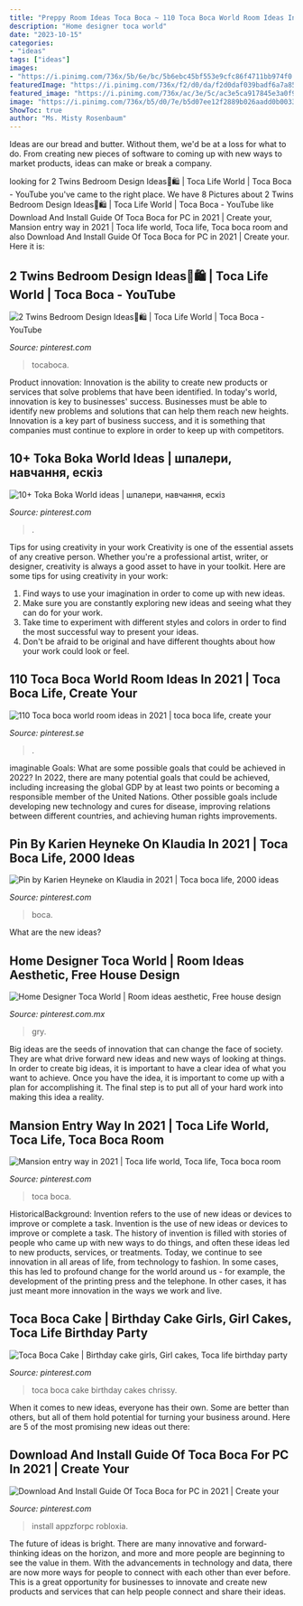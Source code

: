 ```yaml
---
title: "Preppy Room Ideas Toca Boca ~ 110 Toca Boca World Room Ideas In 2021"
description: "Home designer toca world"
date: "2023-10-15"
categories:
- "ideas"
tags: ["ideas"]
images:
- "https://i.pinimg.com/736x/5b/6e/bc/5b6ebc45bf553e9cfc86f4711bb974f0.jpg"
featuredImage: "https://i.pinimg.com/736x/f2/d0/da/f2d0daf039badf6a7a85e7bb3e7ed590.jpg"
featured_image: "https://i.pinimg.com/736x/ac/3e/5c/ac3e5ca917845e3a0f952f107e51b0f2.jpg"
image: "https://i.pinimg.com/736x/b5/d0/7e/b5d07ee12f2889b026aadd0b0033f575.jpg"
ShowToc: true
author: "Ms. Misty Rosenbaum"
---
```



Ideas are our bread and butter. Without them, we'd be at a loss for what to do. From creating new pieces of software to coming up with new ways to market products, ideas can make or break a company.

	

		
looking for 2 Twins Bedroom Design Ideas👭🛍 | Toca Life World | Toca Boca - YouTube you've came to the right place. We have 8 Pictures about 2 Twins Bedroom Design Ideas👭🛍 | Toca Life World | Toca Boca - YouTube like Download And Install Guide Of Toca Boca for PC in 2021 | Create your, Mansion entry way in 2021 | Toca life world, Toca life, Toca boca room and also Download And Install Guide Of Toca Boca for PC in 2021 | Create your. Here it is:
		
    
## 2 Twins Bedroom Design Ideas👭🛍 | Toca Life World | Toca Boca - YouTube

<img loading=lazy src="https://i.pinimg.com/736x/b5/d0/7e/b5d07ee12f2889b026aadd0b0033f575.jpg" onerror="this.onerror=null;this.src='https://tse1.mm.bing.net/th?id=OIP._OMFp0JEVClwv8ab959n9wHaFj&amp;pid=15.1';" alt="2 Twins Bedroom Design Ideas👭🛍 | Toca Life World | Toca Boca - YouTube">

_Source: pinterest.com_

>tocaboca. 

	

Product innovation:
Innovation is the ability to create new products or services that solve problems that have been identified. In today's world, innovation is key to businesses' success. Businesses must be able to identify new problems and solutions that can help them reach new heights. Innovation is a key part of business success, and it is something that companies must continue to explore in order to keep up with competitors.

    
## 10+ Toka Boka World Ideas | шпалери, навчання, ескіз

<img loading=lazy src="https://i.pinimg.com/474x/a1/8c/0c/a18c0cad904b18eb4088dc231ea16448.jpg" onerror="this.onerror=null;this.src='https://tse4.mm.bing.net/th?id=OIP.5ZEBknz1huuN0OzVX8YdAQAAAA&amp;pid=15.1';" alt="10+ Toka Boka World ideas | шпалери, навчання, ескіз">

_Source: pinterest.com_

>. 

	

Tips for using creativity in your work
Creativity is one of the essential assets of any creative person. Whether you're a professional artist, writer, or designer, creativity is always a good asset to have in your toolkit. Here are some tips for using creativity in your work:
1. Find ways to use your imagination in order to come up with new ideas.
2. Make sure you are constantly exploring new ideas and seeing what they can do for your work.
3. Take time to experiment with different styles and colors in order to find the most successful way to present your ideas.
4. Don't be afraid to be original and have different thoughts about how your work could look or feel.

    
## 110 Toca Boca World Room Ideas In 2021 | Toca Boca Life, Create Your

<img loading=lazy src="https://i.pinimg.com/474x/3a/cb/83/3acb83eb8835dc70ae332211d7528702.jpg" onerror="this.onerror=null;this.src='https://tse1.mm.bing.net/th?id=OIP.E-FyBLc66NRQq4F0vNn-nAAAAA&amp;pid=15.1';" alt="110 Toca boca world room ideas in 2021 | toca boca life, create your">

_Source: pinterest.se_

>. 

	

imaginable Goals: What are some possible goals that could be achieved in 2022?
In 2022, there are many potential goals that could be achieved, including increasing the global GDP by at least two points or becoming a responsible member of the United Nations. Other possible goals include developing new technology and cures for disease, improving relations between different countries, and achieving human rights improvements.

    
## Pin By Karien Heyneke On Klaudia In 2021 | Toca Boca Life, 2000 Ideas

<img loading=lazy src="https://i.pinimg.com/736x/5b/6e/bc/5b6ebc45bf553e9cfc86f4711bb974f0.jpg" onerror="this.onerror=null;this.src='https://tse4.mm.bing.net/th?id=OIP.Pig1KVdbCdngpw87oCbrDgHaEK&amp;pid=15.1';" alt="Pin by Karien Heyneke on Klaudia in 2021 | Toca boca life, 2000 ideas">

_Source: pinterest.com_

>boca. 

	

What are the new ideas?
 

    
## Home Designer Toca World | Room Ideas Aesthetic, Free House Design

<img loading=lazy src="https://i.pinimg.com/736x/ac/3e/5c/ac3e5ca917845e3a0f952f107e51b0f2.jpg" onerror="this.onerror=null;this.src='https://tse4.mm.bing.net/th?id=OIP.odgstrdRrkD5B5q3JNVVhAHaHv&amp;pid=15.1';" alt="Home Designer Toca World | Room ideas aesthetic, Free house design">

_Source: pinterest.com.mx_

>gry. 

	

Big ideas are the seeds of innovation that can change the face of society. They are what drive forward new ideas and new ways of looking at things. In order to create big ideas, it is important to have a clear idea of what you want to achieve. Once you have the idea, it is important to come up with a plan for accomplishing it. The final step is to put all of your hard work into making this idea a reality.

    
## Mansion Entry Way In 2021 | Toca Life World, Toca Life, Toca Boca Room

<img loading=lazy src="https://i.pinimg.com/736x/f2/d0/da/f2d0daf039badf6a7a85e7bb3e7ed590.jpg" onerror="this.onerror=null;this.src='https://tse4.mm.bing.net/th?id=OIP.iO28AQd3WH6ljL1EDnQVsAHaDV&amp;pid=15.1';" alt="Mansion entry way in 2021 | Toca life world, Toca life, Toca boca room">

_Source: pinterest.com_

>toca boca. 

	

HistoricalBackground: Invention refers to the use of new ideas or devices to improve or complete a task.
Invention is the use of new ideas or devices to improve or complete a task. The history of invention is filled with stories of people who came up with new ways to do things, and often these ideas led to new products, services, or treatments. Today, we continue to see innovation in all areas of life, from technology to fashion. In some cases, this has led to profound change for the world around us - for example, the development of the printing press and the telephone. In other cases, it has just meant more innovation in the ways we work and live.

    
## Toca Boca Cake | Birthday Cake Girls, Girl Cakes, Toca Life Birthday Party

<img loading=lazy src="https://i.pinimg.com/originals/46/57/e2/4657e2ebb19b39da4cc003b0e1361013.jpg" onerror="this.onerror=null;this.src='https://tse1.mm.bing.net/th?id=OIP.DzmK0-kCKOQBTayeiMRrcgHaFj&amp;pid=15.1';" alt="Toca Boca Cake | Birthday cake girls, Girl cakes, Toca life birthday party">

_Source: pinterest.com_

>toca boca cake birthday cakes chrissy. 

	

When it comes to new ideas, everyone has their own. Some are better than others, but all of them hold potential for turning your business around. Here are 5 of the most promising new ideas out there: 

    
## Download And Install Guide Of Toca Boca For PC In 2021 | Create Your

<img loading=lazy src="https://i.pinimg.com/736x/4c/4c/4d/4c4c4d482119a87b389e9ee92a8328b4.jpg" onerror="this.onerror=null;this.src='https://tse2.mm.bing.net/th?id=OIP.VLDy_vDEdqIvFRSyhZIl2gHaEK&amp;pid=15.1';" alt="Download And Install Guide Of Toca Boca for PC in 2021 | Create your">

_Source: pinterest.com_

>install appzforpc robloxia. 

	

The future of ideas is bright. There are many innovative and forward-thinking ideas on the horizon, and more and more people are beginning to see the value in them. With the advancements in technology and data, there are now more ways for people to connect with each other than ever before. This is a great opportunity for businesses to innovate and create new products and services that can help people connect and share their ideas.


